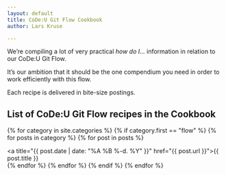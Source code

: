 ```yaml
---
layout: default
title: CoDe:U Git Flow Cookbook
author: Lars Kruse

---
```

We’re compiling a lot of very practical _how do I…_ information in relation to our CoDe:U Git Flow. 

It’s our ambition that it should be the one compendium you need in order to work efficiently with this flow.

Each recipe is delivered in bite-size postings.

## List of CoDe:U Git Flow recipes in the Cookbook

<div>

{% for category in site.categories %}
  {% if category.first == "flow" %}
    {% for posts in category %}
      {% for post in posts %}
        <div class="list"><a title="{{ post.date | date: "%A %B %-d. %Y" }}" href="{{ post.url }}">{{ post.title }}</a></div>
      {% endfor %}
    {% endfor %}
  {% endif %}
{% endfor %}

</div>








